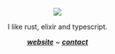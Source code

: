 <div align="center">
  <p>
      <img src="https://revard.meppu.boo/card/01H9DN5ZXRYRNGXP1JFN598D15" />
  </p>

   <p>
     I like rust, elixir and typescript.

  [***website***](https://niskii.dev) ~ [***contact***](mailto:readme@niskii.dev)
   </p>
</div>
